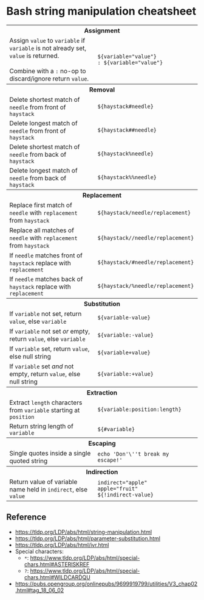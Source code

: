 # Bash string manipulation cheatsheet

<table>
	<tr>
		<th colspan="2">Assignment</th>
	</tr>
	<tr>
		<td>Assign <code>value</code> to <code>variable</code> if <code>variable</code> is not already set, <code>value</code> is returned.<br /><br />Combine with a <code>:</code> no-op to discard/ignore return <code>value</code>.</td>
		<td><code>${variable="value"}</code><br /><code>: ${variable="value"}</code></td>
	</tr>
	<tr>
		<th colspan="2">Removal</th>
	</tr>
	<tr>
		<td>Delete shortest match of <code>needle</code> from front of <code>haystack</code></td>
		<td><code>${haystack#needle}</code></td>
	</tr>
	<tr>
		<td>Delete longest match of <code>needle</code> from front of <code>haystack</code></td>
		<td><code>${haystack##needle}</code></td>
	</tr>
	<tr>
		<td>Delete shortest match of <code>needle</code> from back of <code>haystack</code></td>
		<td><code>${haystack%needle}</code></td>
	</tr>
	<tr>
		<td>Delete longest match of <code>needle</code> from back of <code>haystack</code></td>
		<td><code>${haystack%%needle}</code></td>
	</tr>
	<tr>
		<th colspan="2">Replacement</th>
	</tr>
	<tr>
		<td>Replace first match of <code>needle</code> with <code>replacement</code> from <code>haystack</code></td>
		<td><code>${haystack/needle/replacement}</code></td>
	</tr>
	<tr>
		<td>Replace all matches of <code>needle</code> with <code>replacement</code> from <code>haystack</code></td>
		<td><code>${haystack//needle/replacement}</code></td>
	</tr>
	<tr>
		<td>If <code>needle</code> matches front of <code>haystack</code> replace with <code>replacement</code></td>
		<td><code>${haystack/#needle/replacement}</code></td>
	</tr>
	<tr>
		<td>If <code>needle</code> matches back of <code>haystack</code> replace with <code>replacement</code></td>
		<td><code>${haystack/%needle/replacement}</code></td>
	</tr>
	<tr>
		<th colspan="2">Substitution</th>
	</tr>
	<tr>
		<td>If <code>variable</code> not set, return <code>value</code>, else <code>variable</code></td>
		<td><code>${variable-value}</code></td>
	</tr>
	<tr>
		<td>If <code>variable</code> not set <em>or</em> empty, return <code>value</code>, else <code>variable</code></td>
		<td><code>${variable:-value}</code></td>
	</tr>
	<tr>
		<td>If <code>variable</code> set, return <code>value</code>, else null string</td>
		<td><code>${variable+value}</code></td>
	</tr>
	<tr>
		<td>If <code>variable</code> set <em>and</em> not empty, return <code>value</code>, else null string</td>
		<td><code>${variable:+value}</code></td>
	</tr>
	<tr>
		<th colspan="2">Extraction</th>
	</tr>
	<tr>
		<td>Extract <code>length</code> characters from <code>variable</code> starting at <code>position</code></td>
		<td><code>${variable:position:length}</code></td>
	</tr>
	<tr>
		<td>Return string length of <code>variable</code></td>
		<td><code>${#variable}</code></td>
	</tr>
	<tr>
		<th colspan="2">Escaping</th>
	</tr>
	<tr>
		<td>Single quotes inside a single quoted string</td>
		<td><code>echo 'Don'\''t break my escape!'</code></td>
	</tr>
	<tr>
		<th colspan="2">Indirection</th>
	</tr>
	<tr>
		<td>Return value of variable name held in <code>indirect</code>, else <code>value</code></td>
		<td><code>indirect="apple"</code><br /><code>apple="fruit"</code><br /><code>${!indirect-value}</code></td>
	</tr>
</table>

## Reference

- https://tldp.org/LDP/abs/html/string-manipulation.html
- https://tldp.org/LDP/abs/html/parameter-substitution.html
- https://tldp.org/LDP/abs/html/ivr.html
- Special characters:
	- `*`: https://www.tldp.org/LDP/abs/html/special-chars.html#ASTERISKREF
	- `?`: https://www.tldp.org/LDP/abs/html/special-chars.html#WILDCARDQU
- https://pubs.opengroup.org/onlinepubs/9699919799/utilities/V3_chap02.html#tag_18_06_02

